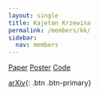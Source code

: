 ```yaml
---
layout: single
title: Kajetan Krzewina
permalink: /members/kk/
sidebar:
  nav: members
---
```

<div class="btn-group-xs">
             <a href="https://arxiv.org/abs/1711.10604"
             class="btn btn-default">Paper</a>
             <a href="/papers/DillonEtAl2018_poster.pdf"
             class="btn btn-default">Poster</a>
             <a href="https://github.com/tensorflow/probability"
             class="btn btn-default">Code</a>
</div>

[arXiv](https://arxiv.org/abs/1711.10604){: .btn .btn-primary}
